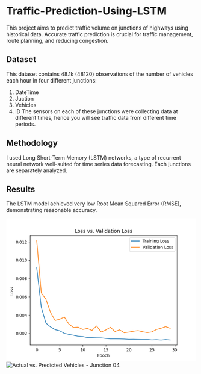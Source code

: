 # Traffic-Prediction-Using-LSTM

This project aims to predict traffic volume on junctions of highways using historical data. Accurate traffic prediction is crucial for traffic management, route planning, and reducing congestion.

## Dataset

This dataset contains 48.1k (48120) observations of the number of vehicles each hour in four different junctions:
1) DateTime
2) Juction
3) Vehicles
4) ID
The sensors on each of these junctions were collecting data at different times, hence you will see traffic data from different time periods.

## Methodology

I used Long Short-Term Memory (LSTM) networks, a type of recurrent neural network well-suited for time series data forecasting. Each junctions are separately analyzed.

## Results

The LSTM model achieved very low Root Mean Squared Error (RMSE), demonstrating reasonable accuracy.

![Loss vs. Validation Loss - Junction 01 ](loss_vs_val_loss_junction1.png)
![Actual vs. Predicted Vehicles - Junction 04 ](images/predictions.png)

